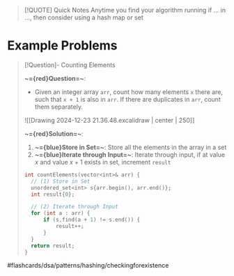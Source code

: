> [!QUOTE] Quick Notes
> Anytime you find your algorithm running if ... in ..., then consider using a hash map or set 

# Example Problems

> [!Question]- Counting Elements
> <!-- Multiline -->
> **~={red}Question=~**:
> * Given an integer array `arr`, count how many elements `x` there are, such that `x + 1` is also in `arr`. If there are duplicates in `arr`, count them separately.
> 
> ![[Drawing 2024-12-23 21.36.48.excalidraw | center | 250]]
>
>**~={red}Solution=~**:
>
>1. **~={blue}Store in Set=~**: Store all the elements in the array in a set
>2. **~={blue}Iterate through Input=~**: Iterate through input, if at value $x$ and value $x+1$ exists in set, increment `result`
>
>```cpp
>int countElements(vector<int​>& arr) {
>	// (1) Store in Set
>	unordered_set<int​> s{arr.begin(), arr.end()};
>	int result{0};
>
>	// (2) Iterate through Input
>	for (int a : arr) {
>		if (s.find(a + 1) != s.end()) {
>			result++;
>		}
>	}
>	return result;
>}
>```

#flashcards/dsa/patterns/hashing/checkingforexistence
